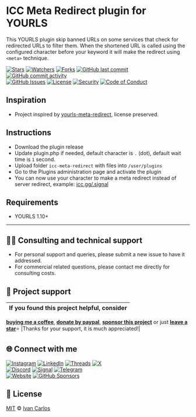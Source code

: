 # ICC Meta Redirect plugin for YOURLS
This YOURLS plugin skip banned URLs on some services that check for redirected URLs to filter them. When the shortened URL is called using the configured character before your keyword it will make the redirect using `<meta>` technique.

[![Stars](https://img.shields.io/github/stars/ivancarlosti/yourlsiccmetaredirect?label=⭐%20Stars&color=gold&style=flat)](https://github.com/ivancarlosti/yourlsiccmetaredirect/stargazers)
[![Watchers](https://img.shields.io/github/watchers/ivancarlosti/yourlsiccmetaredirect?label=Watchers&style=flat&color=red)](https://github.com/sponsors/ivancarlosti)
[![Forks](https://img.shields.io/github/forks/ivancarlosti/yourlsiccmetaredirect?label=Forks&style=flat&color=ff69b4)](https://github.com/sponsors/ivancarlosti)
[![GitHub last commit](https://img.shields.io/github/last-commit/ivancarlosti/yourlsiccmetaredirect?label=Last%20Commit)](https://github.com/ivancarlosti/yourlsiccmetaredirect/commits)
[![GitHub commit activity](https://img.shields.io/github/commit-activity/m/ivancarlosti/yourlsiccmetaredirect?label=Activity)](https://github.com/ivancarlosti/yourlsiccmetaredirect/pulse)  
[![GitHub Issues](https://img.shields.io/github/issues/ivancarlosti/yourlsiccmetaredirect?label=Issues&color=orange)](https://github.com/ivancarlosti/yourlsiccmetaredirect/issues)
[![License](https://img.shields.io/github/license/ivancarlosti/yourlsiccmetaredirect?label=License)](LICENSE)
[![Security](https://img.shields.io/badge/Security-View%20Here-purple)](https://github.com/ivancarlosti/yourlsiccmetaredirect/security)
[![Code of Conduct](https://img.shields.io/badge/Code%20of%20Conduct-2.1-4baaaa)](https://github.com/ivancarlosti/yourlsiccmetaredirect/tree/main?tab=coc-ov-file)

## Inspiration
* Project inspired by [yourls-meta-redirect](https://github.com/pureexe/yourls-meta-redirect), license preserved.

## Instructions
* Download the plugin release
* Update plugin.php if needed, default character is `.` (dot), default wait time is `1` second.
* Upload folder `icc-meta-redirect` with files into `/user/plugins`
* Go to the Plugins administration page and activate the plugin
* You can now use your character to make a meta redirect instead of server redirect, example: [icc.gg/.signal](https://icc.gg/.signal)

## Requirements
* YOURLS 1.10+

---

## 🧑‍💻 Consulting and technical support
* For personal support and queries, please submit a new issue to have it addressed.
* For commercial related questions, please contact me directly for consulting costs. 

## 🩷 Project support
| If you found this project helpful, consider |
| :---: |
[**buying me a coffee**][buymeacoffee], [**donate by paypal**][paypal], [**sponsor this project**][sponsor] or just [**leave a star**](../..)⭐
|Thanks for your support, it is much appreciated!|

## 🌐 Connect with me
[![Instagram](https://img.shields.io/badge/Instagram-@ivancarlos-E4405F)](https://instagram.com/ivancarlos)
[![LinkedIn](https://img.shields.io/badge/LinkedIn-@ivancarlos-0077B5)](https://www.linkedin.com/in/ivancarlos)
[![Threads](https://img.shields.io/badge/Threads-@ivancarlos-808080)](https://threads.net/@ivancarlos)
[![X](https://img.shields.io/badge/X-@ivancarlos-000000)](https://x.com/ivancarlos)  
[![Discord](https://img.shields.io/badge/Discord-@ivancarlos.me-5865F2)](https://discord.com/users/ivancarlos.me)
[![Signal](https://img.shields.io/badge/Signal-@ivancarlos.01-2592E9)](https://icc.gg/-signal)
[![Telegram](https://img.shields.io/badge/Telegram-@ivancarlos-26A5E4)](https://t.me/ivancarlos)  
[![Website](https://img.shields.io/badge/Website-ivancarlos.me-FF6B6B)](https://ivancarlos.me)
[![GitHub Sponsors](https://img.shields.io/github/sponsors/ivancarlosti?label=GitHub%20Sponsors&color=ffc0cb)][sponsor]

## 📃 License
[MIT](LICENSE) © [Ivan Carlos][ivancarlos]

[cc]: https://docs.github.com/en/communities/setting-up-your-project-for-healthy-contributions/adding-a-code-of-conduct-to-your-project
[contributing]: https://docs.github.com/en/articles/setting-guidelines-for-repository-contributors
[security]: https://docs.github.com/en/code-security/getting-started/adding-a-security-policy-to-your-repository
[support]: https://docs.github.com/en/articles/adding-support-resources-to-your-project
[it]: https://docs.github.com/en/communities/using-templates-to-encourage-useful-issues-and-pull-requests/configuring-issue-templates-for-your-repository#configuring-the-template-chooser
[prt]: https://docs.github.com/en/communities/using-templates-to-encourage-useful-issues-and-pull-requests/creating-a-pull-request-template-for-your-repository
[funding]: https://docs.github.com/en/articles/displaying-a-sponsor-button-in-your-repository
[ivancarlos]: https://ivancarlos.me
[buymeacoffee]: https://www.buymeacoffee.com/ivancarlos
[paypal]: https://icc.gg/donate
[sponsor]: https://github.com/sponsors/ivancarlosti
